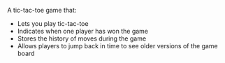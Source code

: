 A tic-tac-toe game that:
* Lets you play tic-tac-toe
* Indicates when one player has won the game
* Stores the history of moves during the game
* Allows players to jump back in time to see older versions of the game board
